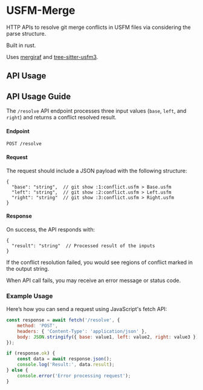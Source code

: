 # USFM-Merge

HTTP APIs to resolve git merge conflicts in USFM files via considering the parse structure. 

Built in rust.

Uses [mergiraf](https://codeberg.org/mergiraf/mergiraf) and [tree-sitter-usfm3](https://crates.io/crates/tree-sitter-usfm3).

## API Usage

## API Usage Guide

The `/resolve` API endpoint processes three input values (`base`, `left`, and `right`) and returns a conflict resolved result.

#### Endpoint
`POST /resolve`

#### Request
The request should include a JSON payload with the following structure:

```jsonc
{
  "base": "string",  // git show :1:conflict.usfm > Base.usfm
  "left": "string",  // git show :2:conflict.usfm > Left.usfm
  "right": "string"  // git show :3:conflict.usfm > Right.usfm
}
```

#### Response

On success, the API responds with:
```jsonc
{
  "result": "string"  // Processed result of the inputs
}
```
If the conflict resolution failed, you would see regions of conflict marked in the output string.

When API call fails, you may receive an error message or status code. 

### Example Usage

Here’s how you can send a request using JavaScript's fetch API:
```javascript
const response = await fetch('/resolve', {
    method: 'POST',
    headers: { 'Content-Type': 'application/json' },
    body: JSON.stringify({ base: value1, left: value2, right: value3 })
});

if (response.ok) {
    const data = await response.json();
    console.log('Result:', data.result);
} else {
    console.error('Error processing request');
}
```

